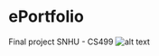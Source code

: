 # ePortfolio
Final project SNHU - CS499 
![alt text](https://github.com/nathankintuSNHU/ePortfolio/image.jpg?raw=true)
